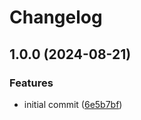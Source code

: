 # Changelog

## 1.0.0 (2024-08-21)


### Features

* initial commit ([6e5b7bf](https://github.com/Qeteshpony/BreadBoard-Power/commit/6e5b7bfbdbdf37457aae23da17f19694a99c8542))
